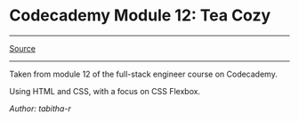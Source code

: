 # Codecademy Module 12: Tea Cozy
***
[Source](https://www.codecademy.com/paths/full-stack-engineer-career-path/tracks/fscp-making-a-website-responsive/modules/fecp-layout-with-flexbox/projects/tea-cozy "Codecademy Tea Cozy Project")
***
Taken from module 12 of the full-stack engineer course on Codecademy.

Using HTML and CSS, with a focus on CSS Flexbox.

_Author: tabitha-r_